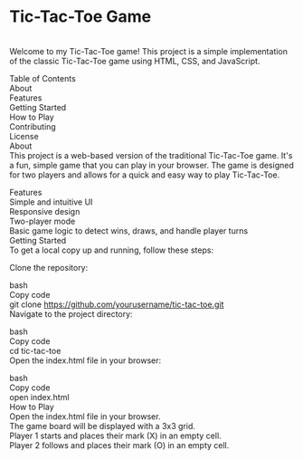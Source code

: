 
<h1><b>Tic-Tac-Toe Game</b></h1><br>
Welcome to my Tic-Tac-Toe game! This project is a simple implementation of the classic Tic-Tac-Toe game using HTML, CSS, and JavaScript.<br>

Table of Contents<br>
About<br>
Features<br>
Getting Started<br>
How to Play<br>
Contributing<br>
License<br>
About<br>
This project is a web-based version of the traditional Tic-Tac-Toe game. It's a fun, simple game that you can play in your browser. The game is designed for two players and allows for a quick and easy way to play Tic-Tac-Toe.<br>

Features<br>
Simple and intuitive UI<br>
Responsive design<br>
Two-player mode<br>
Basic game logic to detect wins, draws, and handle player turns<br>
Getting Started<br>
To get a local copy up and running, follow these steps:<br>

Clone the repository:<br>

bash<br>
Copy code<br>
git clone https://github.com/yourusername/tic-tac-toe.git<br>
Navigate to the project directory:<br>

bash<br>
Copy code<br>
cd tic-tac-toe<br>
Open the index.html file in your browser:<br>

bash<br>
Copy code<br>
open index.html<br>
How to Play<br>
Open the index.html file in your browser.<br>
The game board will be displayed with a 3x3 grid.<br>
Player 1 starts and places their mark (X) in an empty cell.<br>
Player 2 follows and places their mark (O) in an empty cell.<br>

